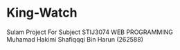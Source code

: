 # King-Watch
Sulam Project For Subject STIJ3074 WEB PROGRAMMING
<br>
Muhamad Hakimi Shafiqqqi Bin Harun (262588)
